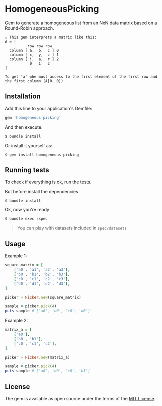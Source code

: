# HomogeneousPicking

Gem to generate a homogeneous list from an NxN data matrix based on a Round-Robin approach.

    ⚠️ This gem interprets a matrix like this:
    A = [
              row row row
      column [ a,  b,  c ] 0
      column [ x,  y,  z ] 1
      column [ j,  a,  r ] 2
               0   1   2
    ]

    To get 'a' whe must access to the first element of the first row and the first column (A[0, 0])

## Installation

Add this line to your application's Gemfile:

```ruby
gem 'homogeneous-picking'
```

And then execute:

    $ bundle install

Or install it yourself as:

    $ gem install homogeneous-picking

## Running tests

To check if everything is ok, run the tests.

But before install the dependencies

    $ bundle install

Ok, now you're ready

    $ bundle exec rspec

> You can play with datasets included in `spec/datasets`

## Usage
Example 1:
```ruby
square_matrix = [
    ['a0', 'a1', 'a2', 'a3'],
    ['b0', 'b1', 'b2', 'b3'],
    ['c0', 'c1', 'c2', 'c3'],
    ['d0', 'd1', 'd2', 'd3'],
]

picker = Picker.new(square_matrix)

sample = picker.pick(4)
puts sample # ['a0', 'b0', 'c0', 'd0']

```
Example 2:
```ruby
matrix_a = [
    ['a0'],
    ['b0', 'b1'],
    ['c0', 'c1', 'c2'],
]

picker = Picker.new(matrix_a)

sample = picker.pick(4)
puts sample # ['a0', 'b0', 'c0', 'b1']
```

## License

The gem is available as open source under the terms of the [MIT License](https://opensource.org/licenses/MIT).
